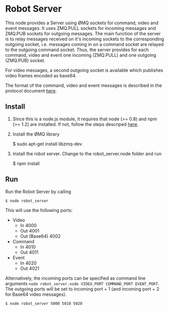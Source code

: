 # Robot Server

This node provides a Server using ØMQ sockets for command, video and event messages. It uses ZMQ.PULL sockets for incoming messages and ZMQ.PUB sockets for outgoing messages. The main function of the server is to relay messages received on it's incoming sockets to the corresponding outgoing socket, i.e. messages coming in on a command socket are relayed to the outgoing command socket. Thus, the server provides for each command, video and event one incoming (ZMQ.PULL) and one outgoing (ZMQ.PUB) socket.

For video messages, a second outgoing socket is available which publishes video frames encoded as base64.

The format of the command, video and event messages is described in the protocol document [here](https://raw.github.com/eggerdo/RoboTalk-Lib/master/docs/DoBotsZMQMessageProtocoll.pdf).

## Install

1. Since this is a node.js module, it requires that node (>= 0.8) and npm (>= 1.2) are installed. If not, follow the steps descriped [here](https://gist.github.com/isaacs/579814).

2. Install the ØMQ library

    $ sudo apt-get install libzmq-dev
        
3. Install the robot server. Change to the robot_server.node folder and run

    $ npm install

## Run

Run the Robot Server by calling

	$ node robot_server

This will use the following ports:

- Video
	- In 4000
	- Out 4001
	- Out (Base64) 4002
- Command
	- In 4010
	- Out 4011
- Event
	- In 4020
	- Out 4021

Alternatively, the incoming ports can be specified as command line arguments `node robot_server.node VIDEO_PORT COMMAND_PORT EVENT_PORT`. The outgoing ports will be set to incoming port + 1 (and incoming port + 2 for Base64 video messages).

	$ node robot_server 5000 5010 5020
